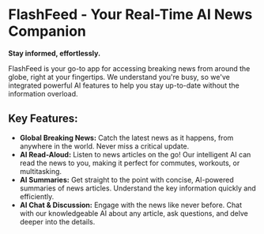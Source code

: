 # FlashFeed - Your Real-Time AI News Companion

**Stay informed, effortlessly.**

FlashFeed is your go-to app for accessing breaking news from around the globe, right at your fingertips. We understand you're busy, so we've integrated powerful AI features to help you stay up-to-date without the information overload.

## Key Features:

* **Global Breaking News:** Catch the latest news as it happens, from anywhere in the world. Never miss a critical update.
* **AI Read-Aloud:** Listen to news articles on the go! Our intelligent AI can read the news to you, making it perfect for commutes, workouts, or multitasking.
* **AI Summaries:** Get straight to the point with concise, AI-powered summaries of news articles. Understand the key information quickly and efficiently.
* **AI Chat & Discussion:** Engage with the news like never before. Chat with our knowledgeable AI about any article, ask questions, and delve deeper into the details.

